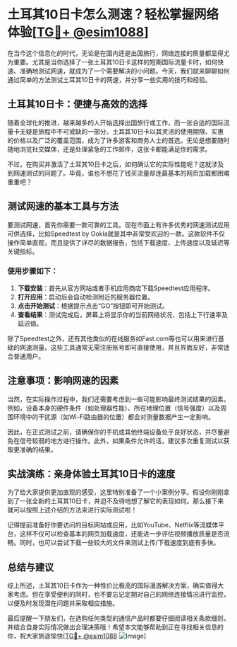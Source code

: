 # 土耳其10日卡怎么测速？轻松掌握网络体验[[TG💪+ @esim1088](https://t.me/s/esim1088)]

在当今这个信息化的时代，无论是在国内还是出国旅行，网络连接的质量都显得尤为重要。尤其是当你选择了一张土耳其10日卡这样的短期国际流量卡时，如何快速、准确地测试网速，就成为了一个需要解决的小问题。今天，我们就来聊聊如何通过简单的方法测试土耳其10日卡的网速，并分享一些实用的技巧和经验。

## 土耳其10日卡：便捷与高效的选择

随着全球化的推进，越来越多的人开始选择出国旅行或工作，而一张合适的国际流量卡无疑是旅程中不可或缺的一部分。土耳其10日卡以其灵活的使用期限、实惠的价格以及广泛的覆盖范围，成为了许多游客和商务人士的首选。无论是想要随时随地浏览社交媒体，还是处理紧急的工作邮件，这张卡都能满足你的需求。

不过，在购买并激活了土耳其10日卡之后，如何确认它的实际性能呢？这就涉及到网速测试的问题了。毕竟，谁也不想花了钱买流量却连最基本的网页加载都困难重重吧？

## 测试网速的基本工具与方法

要测试网速，首先你需要一款可靠的工具。现在市面上有许多优秀的网速测试应用可供选择，比如Speedtest by Ookla就是其中非常受欢迎的一款。这款软件不仅操作简单直观，而且提供了详尽的数据报告，包括下载速度、上传速度以及延迟等关键指标。

### 使用步骤如下：

1. **下载安装**：首先从官方网站或者手机应用商店下载Speedtest应用程序。
2. **打开应用**：启动后会自动检测附近的服务器位置。
3. **点击开始测试**：根据提示点击“GO”按钮即可开始测试。
4. **查看结果**：测试完成后，屏幕上将显示你的当前网络状况，包括上下行速率及延迟值。

除了Speedtest之外，还有其他类似的在线服务如Fast.com等也可以用来进行基础的网速测量。这些工具通常无需注册账号即可直接使用，并且界面友好，非常适合普通用户。

## 注意事项：影响网速的因素

当然，在实际操作过程中，我们还需要考虑到一些可能影响最终测试结果的因素。例如，设备本身的硬件条件（如处理器性能）、所在地理位置（信号强度）以及周围环境中的干扰源（如Wi-Fi路由器的位置）都会对测量数据产生一定影响。

因此，在正式测试之前，请确保你的手机或其他终端设备处于良好状态，并尽量避免在信号较弱的地方进行操作。此外，如果条件允许的话，建议多次重复测试以获取更准确的结果。

## 实战演练：亲身体验土耳其10日卡的速度

为了给大家提供更加直观的感受，这里特别准备了一个小案例分享。假设你刚刚拿到了一张全新的土耳其10日卡，并迫不及待地想了解它的表现如何。那么接下来就可以按照上述介绍的方法来进行实际测试啦！

记得提前准备好你要访问的目标网站或应用，比如YouTube、Netflix等流媒体平台，这样不仅可以检查基本的网页加载速度，还能进一步评估视频播放质量是否流畅。同时，也可以尝试下载一些较大的文件来测试上传/下载速度到底有多快。

## 总结与建议

综上所述，土耳其10日卡作为一种性价比极高的国际漫游解决方案，确实值得大家考虑。但在享受便利的同时，也不要忘记定期对自己的网络连接情况进行监控，以便及时发现潜在问题并采取相应措施。

最后提醒一下朋友们，在选购任何类型的通信产品时都要仔细阅读相关条款细则，并结合自身实际情况做出合理决策哦！希望本文能够帮助到正在寻找相关信息的你，祝大家旅途愉快[[TG💪+ @esim1088](https://t.me/s/esim1088) ![Image](https://i.postimg.cc/4NQfJmqS/Snipaste-2025-05-13-00-14-12.png)]